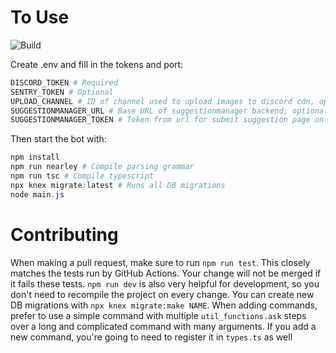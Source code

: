 # To Use

![Build](https://github.com/scratchyone/modbot/workflows/Build/badge.svg)

Create .env and fill in the tokens and port:

```powershell
DISCORD_TOKEN # Required
SENTRY_TOKEN # Optional
UPLOAD_CHANNEL # ID of channel used to upload images to discord cdn, optional but required for poll command to work
SUGGESTIONMANAGER_URL # Base URL of suggestionmanager backend, optional but required for suggestion command to work
SUGGESTIONMANAGER_TOKEN # Token from url for submit suggestion page on suggestionmanager, optional but required for suggestion command to work
```

Then start the bot with:

```powershell
npm install
npm run nearley # Compile parsing grammar
npm run tsc # Compile typescript
npx knex migrate:latest # Runs all DB migrations
node main.js
```

# Contributing

When making a pull request, make sure to run `npm run test`. This closely matches the tests run by GitHub Actions. Your change will not be merged if it fails these tests. `npm run dev` is also very helpful for development, so you don't need to recompile the project on every change. You can create new DB migrations with `npx knex migrate:make NAME`. When adding commands, prefer to use a simple command with multiple `util_functions.ask` steps over a long and complicated command with many arguments. If you add a new command, you're going to need to register it in `types.ts` as well
